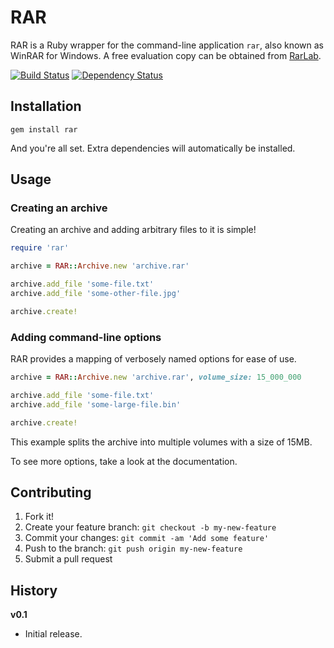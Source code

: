 # RAR

RAR is a Ruby wrapper for the command-line application `rar`, also known as
WinRAR for Windows. A free evaluation copy can be obtained from [RarLab](http://rarlab.com).

[![Build Status](https://travis-ci.org/mkroman/rar.svg)](https://travis-ci.org/mkroman/rar)
[![Dependency Status](https://gemnasium.com/mkroman/rar.svg)](https://gemnasium.com/mkroman/rar)

## Installation

`gem install rar`

And you're all set. Extra dependencies will automatically be installed.

## Usage

### Creating an archive

Creating an archive and adding arbitrary files to it is simple!

``` ruby
require 'rar'

archive = RAR::Archive.new 'archive.rar'

archive.add_file 'some-file.txt'
archive.add_file 'some-other-file.jpg'

archive.create!
```

### Adding command-line options

RAR provides a mapping of verbosely named options for ease of use.

``` ruby
archive = RAR::Archive.new 'archive.rar', volume_size: 15_000_000

archive.add_file 'some-file.txt'
archive.add_file 'some-large-file.bin'

archive.create!
```

This example splits the archive into multiple volumes with a size of 15MB.

To see more options, take a look at the documentation.

## Contributing

1. Fork it!
2. Create your feature branch: `git checkout -b my-new-feature`
3. Commit your changes: `git commit -am 'Add some feature'`
4. Push to the branch: `git push origin my-new-feature`
5. Submit a pull request

## History

__v0.1__

+ Initial release.
